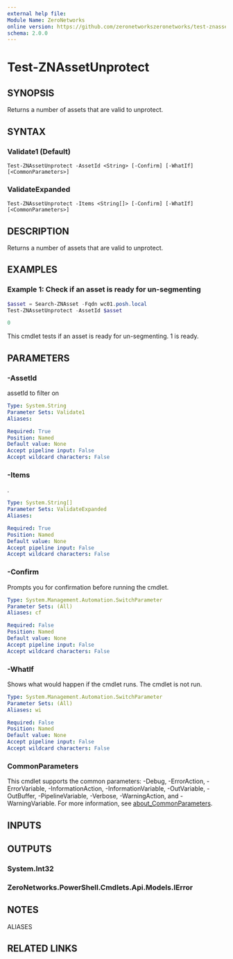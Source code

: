 ```yaml
---
external help file:
Module Name: ZeroNetworks
online version: https://github.com/zeronetworkszeronetworks/test-znassetunprotect
schema: 2.0.0
---
```


# Test-ZNAssetUnprotect

## SYNOPSIS
Returns a number of assets that are valid to unprotect.

## SYNTAX

### Validate1 (Default)
```
Test-ZNAssetUnprotect -AssetId <String> [-Confirm] [-WhatIf] [<CommonParameters>]
```

### ValidateExpanded
```
Test-ZNAssetUnprotect -Items <String[]> [-Confirm] [-WhatIf] [<CommonParameters>]
```

## DESCRIPTION
Returns a number of assets that are valid to unprotect.

## EXAMPLES

### Example 1: Check if an asset is ready for un-segmenting
```powershell
$asset = Search-ZNAsset -Fqdn wc01.posh.local
Test-ZNAssetUnprotect -AssetId $asset

0
```

This cmdlet tests if an asset is ready for un-segmenting.
1 is ready.

## PARAMETERS

### -AssetId
assetId to filter on

```yaml
Type: System.String
Parameter Sets: Validate1
Aliases:

Required: True
Position: Named
Default value: None
Accept pipeline input: False
Accept wildcard characters: False
```

### -Items
.

```yaml
Type: System.String[]
Parameter Sets: ValidateExpanded
Aliases:

Required: True
Position: Named
Default value: None
Accept pipeline input: False
Accept wildcard characters: False
```

### -Confirm
Prompts you for confirmation before running the cmdlet.

```yaml
Type: System.Management.Automation.SwitchParameter
Parameter Sets: (All)
Aliases: cf

Required: False
Position: Named
Default value: None
Accept pipeline input: False
Accept wildcard characters: False
```

### -WhatIf
Shows what would happen if the cmdlet runs.
The cmdlet is not run.

```yaml
Type: System.Management.Automation.SwitchParameter
Parameter Sets: (All)
Aliases: wi

Required: False
Position: Named
Default value: None
Accept pipeline input: False
Accept wildcard characters: False
```

### CommonParameters
This cmdlet supports the common parameters: -Debug, -ErrorAction, -ErrorVariable, -InformationAction, -InformationVariable, -OutVariable, -OutBuffer, -PipelineVariable, -Verbose, -WarningAction, and -WarningVariable. For more information, see [about_CommonParameters](http://go.microsoft.com/fwlink/?LinkID=113216).

## INPUTS

## OUTPUTS

### System.Int32

### ZeroNetworks.PowerShell.Cmdlets.Api.Models.IError

## NOTES

ALIASES

## RELATED LINKS

